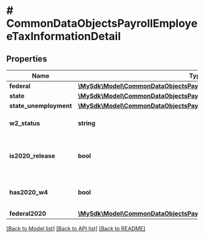 # # CommonDataObjectsPayrollEmployeeTaxInformationDetail

## Properties

Name | Type | Description | Notes
------------ | ------------- | ------------- | -------------
**federal** | [**\MySdk\Model\CommonDataObjectsPayrollFederalTaxDetail**](CommonDataObjectsPayrollFederalTaxDetail.md) |  | [optional]
**state** | [**\MySdk\Model\CommonDataObjectsPayrollStateTaxDetail**](CommonDataObjectsPayrollStateTaxDetail.md) |  | [optional]
**state_unemployment** | [**\MySdk\Model\CommonDataObjectsPayrollStateUnemploymentInsuranceDetail**](CommonDataObjectsPayrollStateUnemploymentInsuranceDetail.md) |  | [optional]
**w2_status** | **string** | W-2 delivery status | [optional]
**is2020_release** | **bool** | Whether the current date is after January 1, 2020 | [optional]
**has2020_w4** | **bool** | Whether the W-4 is a 2020 version | [optional]
**federal2020** | [**\MySdk\Model\CommonDataObjectsPayrollFederal2020**](CommonDataObjectsPayrollFederal2020.md) |  | [optional]

[[Back to Model list]](../../README.md#models) [[Back to API list]](../../README.md#endpoints) [[Back to README]](../../README.md)

